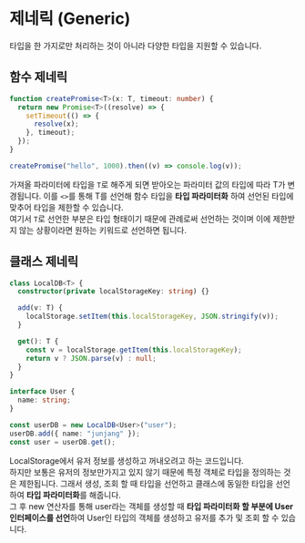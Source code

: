 # 제네릭 (Generic)

타입을 한 가지로만 처리하는 것이 아니라 다양한 타입을 지원할 수 있습니다.

## 함수 제네릭

```ts
function createPromise<T>(x: T, timeout: number) {
  return new Promise<T>((resolve) => {
    setTimeout(() => {
      resolve(x);
    }, timeout);
  });
}

createPromise("hello", 1000).then((v) => console.log(v));
```

가져올 파라미터에 타입을 `T`로 해주게 되면 받아오는 파라미터 값의 타입에 따라 T가 변경됩니다. 이를 `<>`를 통해 T를 선언해 함수 타입을 **타입 파라미터화** 하여 선언된 타입에 맞추어 타입을 제한할 수 있습니다.<br />
여기서 `T`로 선언한 부분은 타입 형태이기 때문에 관례로써 선언하는 것이며 이에 제한받지 않는 상황이라면 원하는 키워드로 선언하면 됩니다.

## 클래스 제네릭

```ts
class LocalDB<T> {
  constructor(private localStorageKey: string) {}

  add(v: T) {
    localStorage.setItem(this.localStorageKey, JSON.stringify(v));
  }

  get(): T {
    const v = localStorage.getItem(this.localStorageKey);
    return v ? JSON.parse(v) : null;
  }
}

interface User {
  name: string;
}

const userDB = new LocalDB<User>("user");
userDB.add({ name: "junjang" });
const user = userDB.get();
```

LocalStorage에서 유저 정보를 생성하고 꺼내오려고 하는 코드입니다.<br />
하지만 보통은 유저의 정보만가지고 있지 않기 때문에 특정 객체로 타입을 정의하는 것은 제한됩니다. 그래서 생성, 조회 할 때 타입을 선언하고 클래스에 동일한 타입을 선언하여 **타입 파라미터화**를 해줍니다.<br />
그 후 new 연산자를 통해 user라는 객체를 생성할 때 **타입 파라미터화 할 부분에 User 인터페이스를 선언**하여 User인 타입의 객체를 생성하고 유저를 추가 및 조회 할 수 있습니다.
